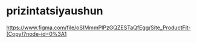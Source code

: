 # prizintatsiyaushun
https://www.figma.com/file/oSIMmmPlPzGQZESTaQfEgg/Site_ProductFit-(Copy)?node-id=0%3A1
